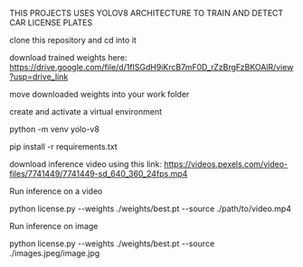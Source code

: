 THIS PROJECTS USES YOLOV8 ARCHITECTURE TO TRAIN AND DETECT CAR LICENSE PLATES



clone this repository and cd into it

download trained weights here: https://drive.google.com/file/d/1fISGdH9iKrcB7mF0D_rZzBrgFzBKOAlR/view?usp=drive_link

move downloaded weights into your work folder

create and activate a virtual environment

python -m venv yolo-v8

pip install -r requirements.txt

download inference video using this link: https://videos.pexels.com/video-files/7741449/7741449-sd_640_360_24fps.mp4

Run inference on a video 

python license.py --weights ./weights/best.pt --source ./path/to/video.mp4

Run inference on image

python license.py --weights ./weights/best.pt --source ./images.jpeg/image.jpg





